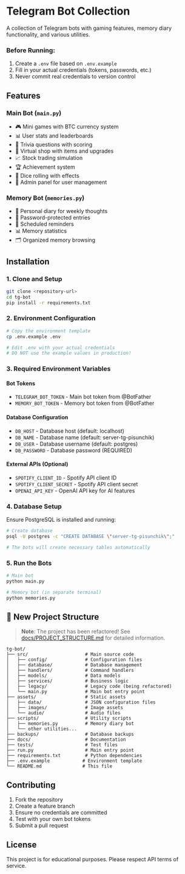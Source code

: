 # Telegram Bot Collection


A collection of Telegram bots with gaming features, memory diary functionality, and various utilities.


### Before Running:
1. Create a `.env` file based on `.env.example`
2. Fill in your actual credentials (tokens, passwords, etc.)
3. Never commit real credentials to version control

## Features

### Main Bot (`main.py`)
- 🎮 Mini games with BTC currency system
- 📊 User stats and leaderboards  
- 🎯 Trivia questions with scoring
- 🛒 Virtual shop with items and upgrades
- 📈 Stock trading simulation
- 🏆 Achievement system
- 🎲 Dice rolling with effects
- 🔧 Admin panel for user management

### Memory Bot (`memories.py`)
- 📝 Personal diary for weekly thoughts
- 🔐 Password-protected entries
- 📅 Scheduled reminders
- 📊 Memory statistics
- 🗂️ Organized memory browsing

## Installation

### 1. Clone and Setup
```bash
git clone <repository-url>
cd tg-bot
pip install -r requirements.txt
```

### 2. Environment Configuration
```bash
# Copy the environment template
cp .env.example .env

# Edit .env with your actual credentials
# DO NOT use the example values in production!
```

### 3. Required Environment Variables

#### Bot Tokens
- `TELEGRAM_BOT_TOKEN` - Main bot token from @BotFather
- `MEMORY_BOT_TOKEN` - Memory bot token from @BotFather

#### Database Configuration
- `DB_HOST` - Database host (default: localhost)
- `DB_NAME` - Database name (default: server-tg-pisunchik)
- `DB_USER` - Database username (default: postgres)
- `DB_PASSWORD` - Database password (REQUIRED)

#### External APIs (Optional)
- `SPOTIFY_CLIENT_ID` - Spotify API client ID
- `SPOTIFY_CLIENT_SECRET` - Spotify API client secret
- `OPENAI_API_KEY` - OpenAI API key for AI features

### 4. Database Setup

Ensure PostgreSQL is installed and running:
```bash
# Create database
psql -U postgres -c "CREATE DATABASE \"server-tg-pisunchik\";"

# The bots will create necessary tables automatically
```

### 5. Run the Bots

```bash
# Main bot
python main.py

# Memory bot (in separate terminal)
python memories.py
```

## 📁 New Project Structure

> **Note**: The project has been refactored! See [docs/PROJECT_STRUCTURE.md](docs/PROJECT_STRUCTURE.md) for detailed information.

```
tg-bot/
├── src/                     # Main source code
│   ├── config/              # Configuration files
│   ├── database/            # Database management
│   ├── handlers/            # Command handlers
│   ├── models/              # Data models
│   ├── services/            # Business logic
│   ├── legacy/              # Legacy code (being refactored)
│   └── main.py              # Main bot entry point
├── assets/                  # Static assets
│   ├── data/                # JSON configuration files
│   ├── images/              # Image assets
│   └── audio/               # Audio files
├── scripts/                 # Utility scripts
│   ├── memories.py          # Memory diary bot
│   └── other utilities...
├── backups/                 # Database backups
├── docs/                    # Documentation
├── tests/                   # Test files
├── run.py                   # Main entry point
├── requirements.txt         # Python dependencies
├── .env.example            # Environment template
└── README.md               # This file
```

## Contributing

1. Fork the repository
2. Create a feature branch
3. Ensure no credentials are committed
4. Test with your own bot tokens
5. Submit a pull request

## License

This project is for educational purposes. Please respect API terms of service.
